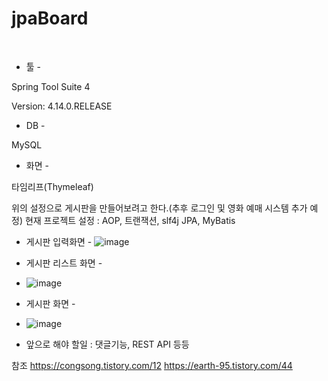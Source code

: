 # jpaBoard

﻿
- 툴 -

Spring Tool Suite 4

Version: 4.14.0.RELEASE


- DB -

MySQL


- 화면 -

타임리프(Thymeleaf)

위의 설정으로 게시판을 만들어보려고 한다.﻿(추후 로그인 및 영화 예매 시스템 추가 예정)
﻿현재 프로젝트 설정 : AOP, 트랜잭션, slf4j JPA, MyBatis
 

- 게시판 입력화면 -
![image](https://user-images.githubusercontent.com/44924573/164727981-e10d6a66-8706-43c6-b9bf-39191b3d05fa.png)

- 게시판 리스트 화면 -
- ![image](https://user-images.githubusercontent.com/44924573/164728336-2f52fd91-d169-487f-9f83-e8d8d0f30644.png)

- 게시판 화면 -
- ![image](https://user-images.githubusercontent.com/44924573/164728471-2e20cd33-f11d-4934-a03a-377d6ed6c6c2.png)

- 앞으로 해야 할일 : 댓글기능, REST API 등등


참조
https://congsong.tistory.com/12
https://earth-95.tistory.com/44
